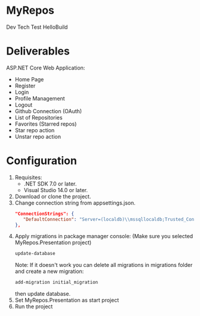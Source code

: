 # MyRepos

Dev Tech Test HelloBuild

# Deliverables
ASP.NET Core Web Application:
   - Home Page
   - Register
   - Login
   - Profile Management
   - Logout
   - Github Connection (OAuth)
   - List of Repositories
   - Favorites (Starred repos)
   - Star repo action
   - Unstar repo action

# Configuration
1. Requisites:
   - .NET SDK 7.0 or later.
   - Visual Studio 14.0 or later.
2. Download or clone the project.
3. Change connection string from appsettings.json.
   ```json
   "ConnectionStrings": {
      "DefaultConnection": "Server=(localdb)\\mssqllocaldb;Trusted_Connection=True;MultipleActiveResultSets=true"
   },
   ```
5. Apply migrations in package manager console: (Make sure you selected MyRepos.Presentation project)
   ```bash
   update-database
   ```
   Note: If it doesn't work you can delete all migrations in migrations folder and create a new migration:
   ```bash
   add-migration initial_migration
   ```
   then update database.
4. Set MyRepos.Presentation as start project
5. Run the project

  
